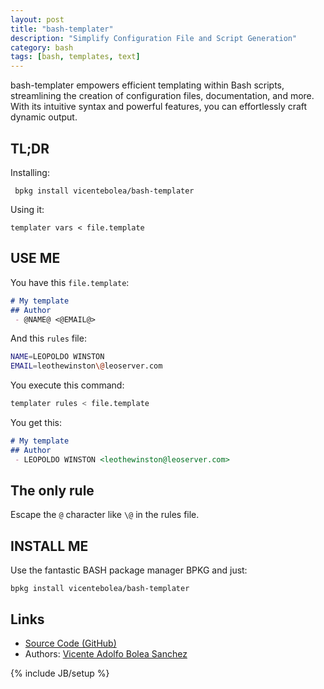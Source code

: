 ```yaml
---
layout: post
title: "bash-templater"
description: "Simplify Configuration File and Script Generation"
category: bash
tags: [bash, templates, text]
---
```


bash-templater empowers efficient templating within Bash scripts,
streamlining the creation of configuration files, documentation, and more.
With its intuitive syntax and powerful features, you can effortlessly craft
dynamic output.

## TL;DR

Installing:

     bpkg install vicentebolea/bash-templater

Using it:

    templater vars < file.template

## USE ME
You have this `file.template`:

```markdown
# My template
## Author
 - @NAME@ <@EMAIL@>
```
And this `rules` file:
```bash
NAME=LEOPOLDO WINSTON
EMAIL=leothewinston\@leoserver.com
```

You execute this command:
```bash
templater rules < file.template
```

You get this:
```markdown
# My template
## Author
 - LEOPOLDO WINSTON <leothewinston@leoserver.com>
```

## The only rule

Escape the `@` character like `\@` in the rules file.

## INSTALL ME
Use the fantastic BASH package manager BPKG and just:

    bpkg install vicentebolea/bash-templater

## Links

* [Source Code (GitHub)](https://github.com/vicentebolea/bpkg.github.io)
* Authors: [Vicente Adolfo Bolea Sanchez](https://github.com/vicentebolea)

{% include JB/setup %}
